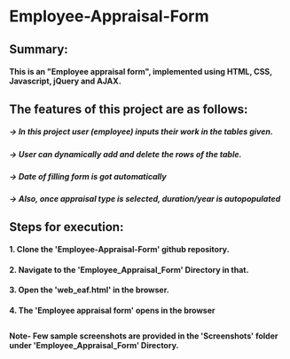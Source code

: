 # Employee-Appraisal-Form
###

## Summary:
#### This is an "Employee appraisal form", implemented using HTML, CSS, Javascript, jQuery and AJAX.
### 

## The features of this project are as follows:

  ##### -> In this project user (employee) inputs their work in the tables given.
  ##### -> User can dynamically add and delete the rows of the table. 

  ##### -> Date of filling form is got automatically
  ##### -> Also, once appraisal type is selected, duration/year is autopopulated 
 ##
 
## Steps for execution:

  #### 1. Clone the 'Employee-Appraisal-Form' github repository.
  #### 2. Navigate to the 'Employee_Appraisal_Form' Directory in that.
  #### 3. Open the 'web_eaf.html' in the browser.
  #### 4. The 'Employee appraisal form' opens in the browser
  ##
  #### Note- Few sample screenshots are provided in the 'Screenshots' folder under 'Employee_Appraisal_Form' Directory.
  ##
  
   #
